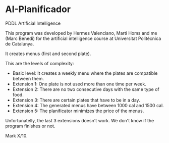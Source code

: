 # AI-Planificador
PDDL Artificial Intelligence 

This program was developed by Hermes Valenciano, Marti Homs and me (Marc Benedi) for the artificial intelligence course at Universitat Politècnica de Catalunya.

It creates menus (first and second plate).

This are the levels of complexity:
* Basic level: It creates a weekly menu where the plates are compatible between them.
* Extension 1: One plate is not used more than one time per week.
* Extension 2: There are no two consecutive days with the same type of food.
* Extension 3: There are certain plates that have to be in a day.
* Extension 4: The generated menus have between 1000 cal and 1500 cal.
* Extension 5: The planificator minimizes the price of the menus.

Unfortunatelly, the last 3 extensions doesn't work. We don't know if the program finishes or not.

Mark X/10.
